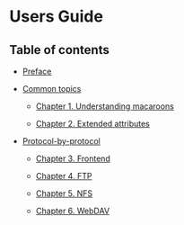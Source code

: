 Users Guide
===========

Table of contents
-----------------

-   [Preface](preface.md)

-   [Common topics](common.md)

    -   [Chapter 1. Understanding macaroons](macaroons.md)

    -   [Chapter 2. Extended attributes](xattr.md)

-   [Protocol-by-protocol](protocol.md)

    -   [Chapter 3. Frontend](frontend.md)
    
    -   [Chapter 4. FTP](ftp.md)
    
    -   [Chapter 5. NFS](nfs.md)
    
    -   [Chapter 6. WebDAV](webdav.md)

